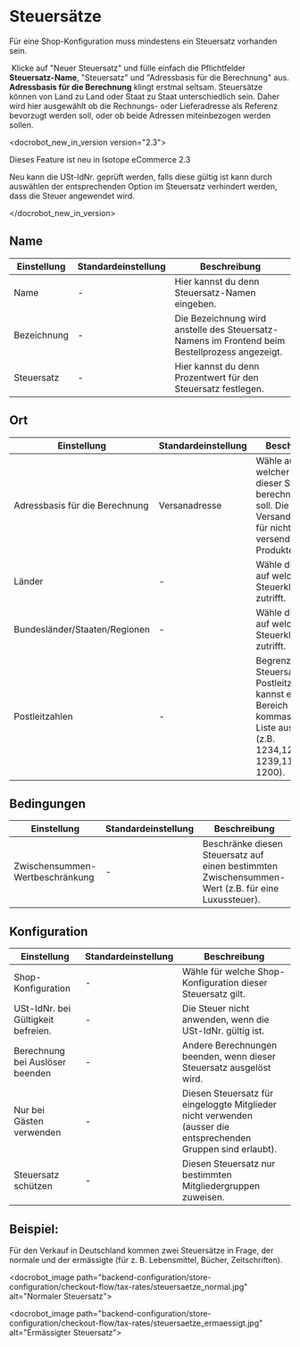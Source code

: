 # Steuersätze

Für eine Shop-Konfiguration muss mindestens ein Steuersatz vorhanden sein.

  Klicke auf "Neuer Steuersatz" und fülle einfach die Pflichtfelder **Steuersatz-Name**, "Steuersatz" und "Adressbasis für die Berechnung" aus. **Adressbasis für die Berechnung** klingt erstmal seltsam. Steuersätze können von Land zu Land oder Staat zu Staat unterschiedlich sein. Daher wird hier ausgewählt ob die Rechnungs- oder Lieferadresse als Referenz bevorzugt werden soll, oder ob beide Adressen miteinbezogen werden sollen. 

<docrobot_new_in_version version="2.3">
	<p>Dieses Feature ist neu in Isotope eCommerce 2.3</p>
	<p>Neu kann die USt-IdNr. geprüft werden, falls diese gültig ist kann durch auswählen der entsprechenden Option im Steuersatz verhindert werden, dass die Steuer angewendet wird.</p>
</docrobot_new_in_version>


## Name

<table>
	<thead>
		<tr>
			<th>Einstellung</th>
			<th>Standardeinstellung</th>
			<th>Beschreibung</th>
		</tr>
	</thead>
	<tbody>
		<tr>
			<td>Name</td>
			<td>-</td>
			<td>Hier kannst du denn Steuersatz-Namen eingeben.</td>
		</tr>
		<tr>
			<td>Bezeichnung</td>
			<td>-</td>
			<td>Die Bezeichnung wird anstelle des Steuersatz-Namens im Frontend beim Bestellprozess angezeigt.</td>
		</tr>
		<tr>
			<td>Steuersatz</td>
			<td>-</td>
			<td>Hier kannst du denn Prozentwert für den Steuersatz festlegen.</td>
		</tr>
	</tbody>
</table>


## Ort

<table>
	<thead>
		<tr>
			<th>Einstellung</th>
			<th>Standardeinstellung</th>
			<th>Beschreibung</th>
		</tr>
	</thead>
	<tbody>
		<tr>
			<td>Adressbasis für die Berechnung</td>
			<td>Versanadresse</td>
			<td>Wähle auf Basis welcher Adresse dieser Steuersatz berechnet werden soll. Die Versandadresse für nicht versendbare Produkte.</td>
		</tr>
		<tr>
			<td>Länder</td>
			<td>-</td>
			<td>Wähle die Länder, auf welche diese Steuerklasse zutrifft.</td>
		</tr>
		<tr>
			<td>Bundesländer/Staaten/Regionen</td>
			<td>-</td>
			<td>Wähle die Länder, auf welche diese Steuerklasse zutrifft.</td>
		</tr>
		<tr>
			<td>Postleitzahlen</td>
			<td>-</td>
			<td>Begrenzt den Steuersatz auf Postleitzahlen. Du kannst einen Bereich mit kommaseparierte Liste auswählen (z.B. 1234,1235,1236-1239,1100-1200).</td>
		</tr>
	</tbody>
</table>

## Bedingungen

<table>
	<thead>
		<tr>
			<th>Einstellung</th>
			<th>Standardeinstellung</th>
			<th>Beschreibung</th>
		</tr>
	</thead>
	<tbody>
		<tr>
			<td>Zwischensummen-Wertbeschränkung</td>
			<td>-</td>
			<td>Beschränke diesen Steuersatz auf einen bestimmten Zwischensummen-Wert (z.B. für eine Luxussteuer).</td>
		</tr>
	</tbody>
</table>

## Konfiguration

<table>
	<thead>
		<tr>
			<th>Einstellung</th>
			<th>Standardeinstellung</th>
			<th>Beschreibung</th>
		</tr>
	</thead>
	<tbody>
		<tr>
			<td>Shop-Konfiguration</td>
			<td>-</td>
			<td>Wähle für welche Shop-Konfiguration dieser Steuersatz gilt.</td>
		</tr>
		<tr>
			<td>USt-IdNr. bei Gültigkeit befreien.</td>
			<td>-</td>
			<td>Die Steuer nicht anwenden, wenn die USt-IdNr. gültig ist.</td>
		</tr>
		<tr>
			<td>Berechnung bei Auslöser beenden</td>
			<td>-</td>
			<td>Andere Berechnungen beenden, wenn dieser Steuersatz ausgelöst wird.</td>
		</tr>
		<tr>
			<td>Nur bei Gästen verwenden</td>
			<td>-</td>
			<td>Diesen Steuersatz für eingeloggte Mitglieder nicht verwenden (ausser die entsprechenden Gruppen sind erlaubt).</td>
		</tr>
		<tr>
			<td>Steuersatz schützen</td>
			<td>-</td>
			<td>Diesen Steuersatz nur bestimmten Mitgliedergruppen zuweisen.</td>
		</tr>
	</tbody>
</table>

## Beispiel:

Für den Verkauf in Deutschland kommen zwei Steuersätze in Frage, der normale und der ermässigte (für z. B. Lebensmittel, Bücher, Zeitschriften).

<docrobot_image path="backend-configuration/store-configuration/checkout-flow/tax-rates/steuersaetze_normal.jpg" alt="Normaler Steuersatz">

<docrobot_image path="backend-configuration/store-configuration/checkout-flow/tax-rates/steuersaetze_ermaessigt.jpg" alt="Ermässigter Steuersatz">
